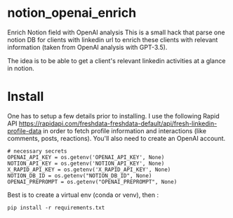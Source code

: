 # notion_openai_enrich
Enrich Notion field with OpenAI analysis
This is a small hack that parse one notion DB for clients with linkedin url to enrich these clients with relevant information (taken from OpenAI analysis with GPT-3.5).

The idea is to be able to get a client's relevant linkedin activities at a glance in notion.

# Install
One has to setup a few details prior to installing.
I use the following Rapid API https://rapidapi.com/freshdata-freshdata-default/api/fresh-linkedin-profile-data in order to fetch profile information and interactions (like comments, posts, reactions).
You'll also need to create an OpenAI account.

```
# necessary secrets
OPENAI_API_KEY = os.getenv('OPENAI_API_KEY', None)
NOTION_API_KEY = os.getenv('NOTION_API_KEY', None)
X_RAPID_API_KEY = os.getenv('X_RAPID_API_KEY', None)
NOTION_DB_ID = os.getenv("NOTION_DB_ID", None)
OPENAI_PREPROMPT = os.getenv("OPENAI_PREPROMPT", None)
```

Best is to create a virtual env (conda or venv), then :
```
pip install -r requirements.txt
```